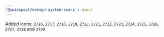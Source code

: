 ```yaml
---
'@swisspost/design-system-icons': minor
---
```


Added icons:
`2716`, `2717`, `2718`, `2719`, `2720`, `2721`, `2722`, `2723`, `2724`, `2725`, `2726`, `2727`, `2728` and `2729`